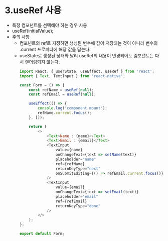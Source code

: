3.useRef 사용
=====================================
* 특정 컴포넌트를 선택해야 하는 경우 사용
* useRef(initialValue);
* 주의 사항
  * 컴포넌트의 ref로 지정하면 생성된 변수에 값이 저장되는 것이 아니라 변수의 .current 프로퍼티에 해당 값을 담는다.
  * useState로 생성된 상태와 달리 useRef의 내용이 변경되어도 컴포넌트는 다시 렌더링되지 않는다.
    ```javascript
    import React, { userState, useEffect, useRef } from 'react';
    import { Text, TextInput } from 'react-native';

    const Form = () => {
        const refName = useRef(null);
        const refEmail = useRef(null);

        useEffect(() => {
            console.log('component mount');
            refName.current.focus();
        }, []);

        return (
            <>
                <Text>Name : {name}</Text>
                <Text>Email : {email}</Text>
                <TextInput 
                    value={name}
                    onChangeText={text => setName(text)}
                    placeholder="name"
                    ref={refName}
                    returnKeyType="next"
                    onSubmitEditing={() => refEmail.current.focus()}
                />
                <TextInput 
                    value={email}
                    onChangeText={text => setEmail(text)}
                    placeholder="email"
                    ref={refEmail}
                    returnKeyType="done"
                />
            </>
        );
    };

    export default Form;
    ```
